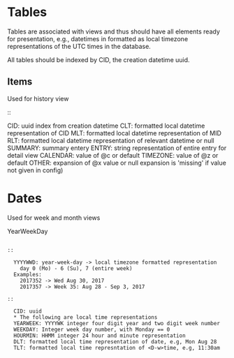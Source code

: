 # Tables


Tables are associated with views and thus should have all elements ready for 
presentation, e.g., datetimes in formatted as local timezone representations 
of the UTC times in the database.

All tables should be indexed by CID, the creation datetime uuid.

## Items


Used for history view

::

  CID: uuid index from creation datetime
  CLT: formatted local datetime representation of CID
  MLT: formatted local datetime representation of MID
  RLT: formatted local datetime representation of relevant datetime or null
  SUMMARY: summary entery
  ENTRY: string representation of entire entry for detail view
  CALENDAR: value of @c or default
  TIMEZONE: value of @z or default
  OTHER: expansion of @x value or null
    expansion is 'missing' if value not given in config)


Dates
=====

Used for week and month views

YearWeekDay
~~~~~~~~~~~

::

  YYYYWWD: year-week-day -> local timezone formatted representation
    day 0 (Mo) - 6 (Su), 7 (entire week)
  Examples:
    2017352 -> Wed Aug 30, 2017
    2017357 -> Week 35: Aug 28 - Sep 3, 2017 

::

  CID: uuid
  * The following are local time representations
  YEARWEEK: YYYYWK integer four digit year and two digit week number
  WEEKDAY: Integer week day number, with Monday == 0
  HOURMIN: HHMM integer 24 hour and minute representation
  DLT: formatted local time representation of date, e.g, Mon Aug 28
  TLT: formatted local time represntation of <D-w>time, e.g, 11:30am

